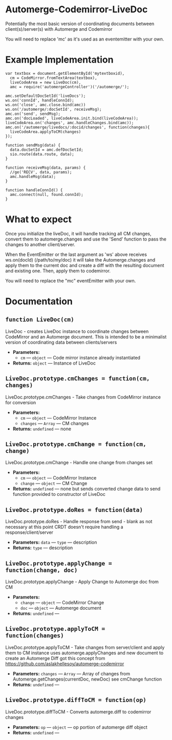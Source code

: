 # Automerge-Codemirror-LiveDoc
Potentially the most basic version of coordinating documents between client(s)/server(s) with Automerge and Codemirror

You will need to replace 'mc' as it's used as an eventemitter with your own.

# Example Implementation
```
var textbox = document.getElementById('mytextboxid),
  cm = CodeMirror.fromTextArea(textbox),
  liveCodeArea = new LiveDoc(cm),
  amc = require('automergeController')('/automerge/');

amc.setDefaultDocSetId('liveDocs');
ws.on('connId', handleConnId);
ws.on('close', amc.close.bind(amc))
ws.on('/automerge/:docSetId', receiveMsg);
amc.on('send', sendMsg);
amc.on('docLoaded', liveCodeArea.init.bind(liveCodeArea));
liveCodeArea.on('changes', amc.handleChanges.bind(amc));
amc.on('/automerge/livedocs/:docid/changes', function(changes){
  liveCodeArea.applyToCM(changes)
});

function sendMsg(data) {
  data.docSetId = amc.defDocSetId;
  sio.route(data.route, data);
}

function receiveMsg(data, params) {
  //ge('RECV', data, params);
  amc.handleMsg(data);
}

function handleConnId() {
  amc.connect(null, found.connId);
}
```
#  What to expect
Once you initialize the liveDoc, it will handle tracking all CM changes, convert them to automerge.changes
and use the 'Send' function to pass the changes to another client/server.  

When the EventEmitter or the last argument as 'ws' above receives ws.on(docId) (/path/to/my/doc)
it will take the Automerge.changes and apply them to the current doc and create a diff with the 
resulting document and existing one.  Then, apply them to codemirror.

You will need to replace the "mc" eventEmitter with your own.  

# Documentation

## `function LiveDoc(cm)`

LiveDoc - creates LiveDoc instance to coordinate changes between CodeMirror and an Automerge document. This is intended to be a minimalist version of coordinating data between clients/servers

 * **Parameters:**
   * `cm` — `object` — Code mirror instance already instantiated
 * **Returns:** `object` — Instance of LiveDoc

## `LiveDoc.prototype.cmChanges = function(cm, changes)`

LiveDoc.prototype.cmChanges - Take changes from CodeMirror instance for conversion

 * **Parameters:**
   * `cm` — `object` — CodeMirror Instance
   * `changes` — `Array` — CM changes
 * **Returns:** `undefined` — none

## `LiveDoc.prototype.cmChange = function(cm, change)`

LiveDoc.prototype.cmChange - Handle one change from changes set

 * **Parameters:**
   * `cm` — `object` — CodeMirror Instance
   * `change` — `object` — CM Change
 * **Returns:** `undefined` — none but sends converted change data to send function provided to constructor of LiveDoc

## `LiveDoc.prototype.doRes = function(data)`

LiveDoc.prototype.doRes - Handle response from send - blank as not necessary at this point CRDT doesn't require handling a response/client/server

 * **Parameters:** `data` — `type` — description
 * **Returns:** `type` — description

## `LiveDoc.prototype.applyChange = function(change, doc)`

LiveDoc.prototype.applyChange - Apply Change to Automerge doc from CM

 * **Parameters:**
   * `change` — `object` — CodeMirror Change
   * `doc` — `object` — Automerge document
 * **Returns:** `undefined` — 

## `LiveDoc.prototype.applyToCM = function(changes)`

LiveDoc.prototype.applyToCM - Take changes from server/client and apply them to CM instance uses automerge.applyChanges and new document to create an Automerge Diff got this concept from https://github.com/aslakhellesoy/automerge-codemirror

 * **Parameters:** `changes` — `Array` — Array of changes from Automerge.getChanges(currentDoc, newDoc) see cmChange function
 * **Returns:** `undefined` — 

## `LiveDoc.prototype.diffToCM = function(op)`

LiveDoc.prototype.diffToCM - Converts automerge.diff to codemirror changes

 * **Parameters:** `op` — `object` — op portion of automerge diff object
 * **Returns:** `undefined` — 


